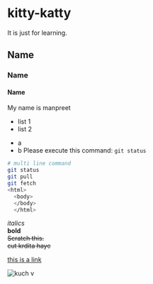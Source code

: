 # kitty-katty
It is just for learning. 

## Name
### Name
#### Name
My name is manpreet

* list 1
* list 2

- a
- b
Please execute this command:
`git status`

```bash
# multi line command
git status
git pull
git fetch
<html>
  <body>
  </body>
  </html>
```

*italics*  
**bold**  
~~Scratch this.~~  
~~cut krdita haye~~  

[this is a link](http://google.com)  

![kuch v ](https://as2.ftcdn.net/jpg/01/84/89/85/500_F_184898522_CYjWniGxAOHo26cstUNxQr5i1eZ2TkUV.jpg "cute mouse")  
